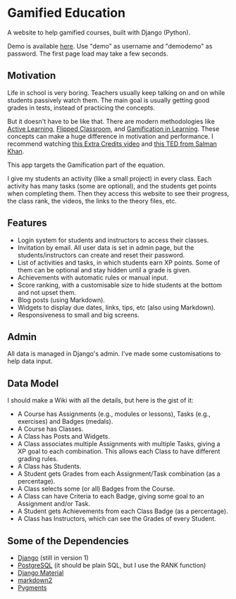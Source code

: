 # Gamified Education

A website to help gamified courses, built with Django (Python).

Demo is available [here](https://gamified-education.herokuapp.com/). Use "demo" as username and "demodemo" as password. The first page load may take a few seconds.


## Motivation

Life in school is very boring. Teachers usually keep talking on and on while students passively watch them. The main goal is usually getting good grades in tests, instead of practicing the concepts.

But it doesn't have to be like that. There are modern methodologies like [Active Learning](https://en.wikipedia.org/wiki/Active_learning), [Flipped Classroom](https://en.wikipedia.org/wiki/Flipped_classroom), and [Gamification in Learning](https://en.wikipedia.org/wiki/Gamification_of_learning). These concepts can make a huge difference in motivation and performance. I recommend watching [this Extra Credits video](https://www.youtube.com/watch?v=MuDLw1zIc94) and [this TED from Salman Khan](https://www.ted.com/talks/sal_khan_let_s_use_video_to_reinvent_education).

This app targets the Gamification part of the equation.

I give my students an activity (like a small project) in every class. Each activity has many tasks (some are optional), and the students get points when completing them. Then they access this website to see their progress, the class rank, the videos, the links to the theory files, etc.


## Features

  - Login system for students and instructors to access their classes.
  - Invitation by email. All user data is set in admin page, but the students/instructors can create and reset their password.
  - List of activities and tasks, in which students earn XP points. Some of them can be optional and stay hidden until a grade is given.
  - Achievements with automatic rules or manual input.
  - Score ranking, with a customisable size to hide students at the bottom and not upset them.
  - Blog posts (using Markdown).
  - Widgets to display due dates, links, tips, etc (also using Markdown).
  - Responsiveness to small and big screens.
 

## Admin

All data is managed in Django's admin. I've made some customisations to help data input.


## Data Model

I should make a Wiki with all the details, but here is the gist of it:

  - A Course has Assignments (e.g., modules or lessons), Tasks (e.g., exercises) and Badges (medals).
  - A Course has Classes.
  - A Class has Posts and Widgets.
  - A Class associates multiple Assignments with multiple Tasks, giving a XP goal to each combination. This allows each Class to have different grading rules.
  - A Class has Students.
  - A Student gets Grades from each Assignment/Task combination (as a percentage).
  - A Class selects some (or all) Badges from the Course.
  - A Class can have Criteria to each Badge, giving some goal to an Assignment and/or Task.
  - A Student gets Achievements from each Class Badge (as a percentage).
  - A Class has Instructors, which can see the Grades of every Student.
  

## Some of the Dependencies

  - [Django](https://github.com/django/django) (still in version 1)
  - [PostgreSQL](https://www.postgresql.org) (it should be plain SQL, but I use the RANK function)
  - [Django Material](https://github.com/viewflow/django-material)
  - [markdown2](https://github.com/trentm/python-markdown2)
  - [Pygments](https://github.com/pygments/pygments)
  